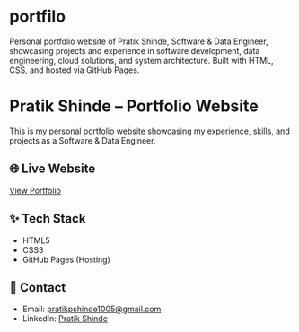 # portfilo
Personal portfolio website of Pratik Shinde, Software &amp; Data Engineer, showcasing projects and experience in software development, data engineering, cloud solutions, and system architecture. Built with HTML, CSS, and hosted via GitHub Pages.

# Pratik Shinde – Portfolio Website

This is my personal portfolio website showcasing my experience, skills, and projects as a Software & Data Engineer.

## 🌐 Live Website

[View Portfolio](https://your-username.github.io/)

## ✨ Tech Stack

- HTML5
- CSS3
- GitHub Pages (Hosting)

## 🔗 Contact

- Email: pratikpshinde1005@gmail.com
- LinkedIn: [Pratik Shinde](https://www.linkedin.com/in/pratik-shinde-tech/)

